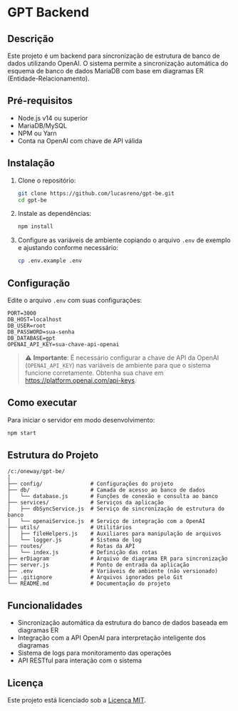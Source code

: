 # GPT Backend

## Descrição

Este projeto é um backend para sincronização de estrutura de banco de dados utilizando OpenAI. O sistema permite a sincronização automática do esquema de banco de dados MariaDB com base em diagramas ER (Entidade-Relacionamento).

## Pré-requisitos

- Node.js v14 ou superior
- MariaDB/MySQL
- NPM ou Yarn
- Conta na OpenAI com chave de API válida

## Instalação

1. Clone o repositório:
   ```bash
   git clone https://github.com/lucasreno/gpt-be.git
   cd gpt-be
   ```

2. Instale as dependências:
   ```bash
   npm install
   ```

3. Configure as variáveis de ambiente copiando o arquivo `.env` de exemplo e ajustando conforme necessário:
   ```bash
   cp .env.example .env
   ```

## Configuração

Edite o arquivo `.env` com suas configurações:

```properties
PORT=3000
DB_HOST=localhost
DB_USER=root
DB_PASSWORD=sua-senha
DB_DATABASE=gpt
OPENAI_API_KEY=sua-chave-api-openai
```

> ⚠️ **Importante**: É necessário configurar a chave de API da OpenAI (`OPENAI_API_KEY`) nas variáveis de ambiente para que o sistema funcione corretamente. Obtenha sua chave em https://platform.openai.com/api-keys.

## Como executar

Para iniciar o servidor em modo desenvolvimento:

```bash
npm start
```

## Estrutura do Projeto

```
/c:/oneway/gpt-be/
│
├── config/               # Configurações do projeto
├── db/                   # Camada de acesso ao banco de dados
│   └── database.js       # Funções de conexão e consulta ao banco
├── services/             # Serviços da aplicação
│   ├── dbSyncService.js  # Serviço de sincronização de estrutura do banco
│   └── openaiService.js  # Serviço de integração com a OpenAI
├── utils/                # Utilitários
│   ├── fileHelpers.js    # Auxiliares para manipulação de arquivos
│   └── logger.js         # Sistema de log
├── routes/               # Rotas da API
│   └── index.js          # Definição das rotas
├── erDiagram             # Arquivo de diagrama ER para sincronização
├── server.js             # Ponto de entrada da aplicação
├── .env                  # Variáveis de ambiente (não versionado)
├── .gitignore            # Arquivos ignorados pelo Git
└── README.md             # Documentação do projeto
```

## Funcionalidades

- Sincronização automática da estrutura do banco de dados baseada em diagramas ER
- Integração com a API OpenAI para interpretação inteligente dos diagramas
- Sistema de logs para monitoramento das operações
- API RESTful para interação com o sistema

## Licença

Este projeto está licenciado sob a [Licença MIT](LICENSE).
